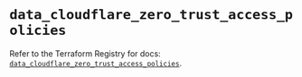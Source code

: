 # `data_cloudflare_zero_trust_access_policies`

Refer to the Terraform Registry for docs: [`data_cloudflare_zero_trust_access_policies`](https://registry.terraform.io/providers/cloudflare/cloudflare/5.2.0/docs/data-sources/zero_trust_access_policies).
